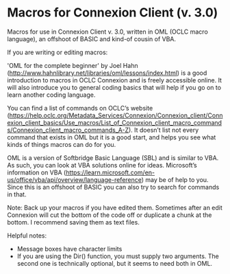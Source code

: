 # Macros for Connexion Client (v. 3.0)
Macros for use in Connexion Client v. 3.0, written in OML (OCLC macro language), an offshoot of BASIC and kind-of cousin of VBA.


If you are writing or editing macros:

'OML for the complete beginner' by Joel Hahn (http://www.hahnlibrary.net/libraries/oml/lessons/index.html) is a good introduction to macros in OCLC Connexion and is freely accessible online. It will also introduce you to general coding basics that will help if you go on to learn another coding language.

You can find a list of commands on OCLC’s website (https://help.oclc.org/Metadata_Services/Connexion/Connexion_client/Connexion_client_basics/Use_macros/List_of_Connexion_client_macro_commands/Connexion_client_macro_commands_A-Z). It doesn’t list not every command that exists in OML but it is a good start, and helps you see what kinds of things macros can do for you.

OML is a version of Softbridge Basic Language (SBL) and is similar to VBA. As such, you can look at VBA solutions online for ideas. Microsoft’s information on VBA (https://learn.microsoft.com/en-us/office/vba/api/overview/language-reference) may be of help to you. Since this is an offshoot of BASIC you can also try to search for commands in that.

Note: Back up your macros if you have edited them. Sometimes after an edit Connexion will cut the bottom of the code off or duplicate a chunk at the bottom. I recommend saving them as text files.

Helpful notes:

* Message boxes have character limits
* If you are using the Dir() function, you must supply two arguments. The second one is technically optional, but it seems to need both in OML. 
